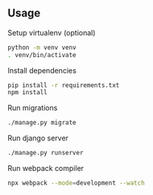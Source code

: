 ## Usage

Setup virtualenv (optional)

```bash
python -m venv venv
. venv/bin/activate
```

Install dependencies

```bash
pip install -r requirements.txt
npm install
```

Run migrations

```bash
./manage.py migrate
```

Run django server

```bash
./manage.py runserver
```

Run webpack compiler

```bash
npx webpack --mode=development --watch
```
